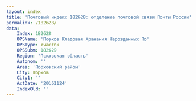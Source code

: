 ```yaml
---
layout: index
title: 'Почтовый индекс 182628: отделение почтовой связи Почты России'
permalink: /182628/
data:
    Index: 182628
    OPSName: 'Порхов Кладовая Хранения Нерозданных По'
    OPSType: Участок
    OPSSubm: 182629
    Region: 'Псковская область'
    Autonom: ''
    Area: 'Порховский район'
    City: Порхов
    City1: ''
    ActDate: '20161124'
    IndexOld: ''
---
```

